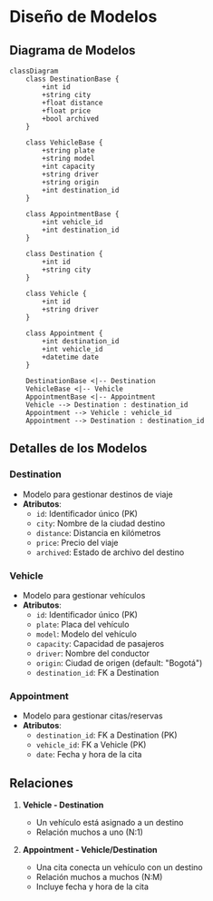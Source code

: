# Diseño de Modelos

## Diagrama de Modelos

```mermaid
classDiagram
    class DestinationBase {
        +int id
        +string city
        +float distance
        +float price
        +bool archived
    }
    
    class VehicleBase {
        +string plate
        +string model
        +int capacity
        +string driver
        +string origin
        +int destination_id
    }
    
    class AppointmentBase {
        +int vehicle_id
        +int destination_id
    }
    
    class Destination {
        +int id
        +string city
    }
    
    class Vehicle {
        +int id
        +string driver
    }
    
    class Appointment {
        +int destination_id
        +int vehicle_id
        +datetime date
    }
    
    DestinationBase <|-- Destination
    VehicleBase <|-- Vehicle
    AppointmentBase <|-- Appointment
    Vehicle --> Destination : destination_id
    Appointment --> Vehicle : vehicle_id
    Appointment --> Destination : destination_id

```

## Detalles de los Modelos

### Destination
- Modelo para gestionar destinos de viaje
- **Atributos**:
  - `id`: Identificador único (PK)
  - `city`: Nombre de la ciudad destino
  - `distance`: Distancia en kilómetros
  - `price`: Precio del viaje
  - `archived`: Estado de archivo del destino

### Vehicle
- Modelo para gestionar vehículos
- **Atributos**:
  - `id`: Identificador único (PK)
  - `plate`: Placa del vehículo
  - `model`: Modelo del vehículo
  - `capacity`: Capacidad de pasajeros
  - `driver`: Nombre del conductor
  - `origin`: Ciudad de origen (default: "Bogotá")
  - `destination_id`: FK a Destination

### Appointment
- Modelo para gestionar citas/reservas
- **Atributos**:
  - `destination_id`: FK a Destination (PK)
  - `vehicle_id`: FK a Vehicle (PK)
  - `date`: Fecha y hora de la cita

## Relaciones

1. **Vehicle - Destination**
   - Un vehículo está asignado a un destino
   - Relación muchos a uno (N:1)

2. **Appointment - Vehicle/Destination**
   - Una cita conecta un vehículo con un destino
   - Relación muchos a muchos (N:M)
   - Incluye fecha y hora de la cita